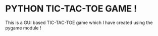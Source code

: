 # PYTHON TIC-TAC-TOE GAME !

This is a GUI based TIC-TAC-TOE game which I have created using the pygame module !
